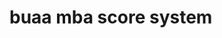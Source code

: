 <!--
 * @Author: your name
 * @Date: 2021-07-28 15:51:41
 * @LastEditTime: 2022-03-12 22:15:52
 * @LastEditors: Please set LastEditors
 * @Description: In User Settings Edit
 * @FilePath: /vvt/README.md
-->
# buaa mba score system
